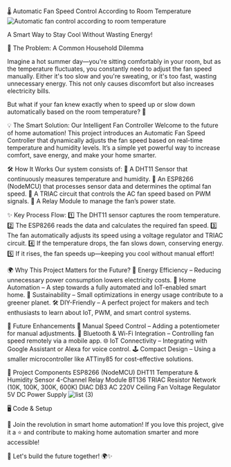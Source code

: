 🌡️ Automatic Fan Speed Control According to Room Temperature
![Automatic fan control according to room temperature](https://github.com/user-attachments/assets/d7975d7b-eca6-4a61-b453-9240df32ef7c)

A Smart Way to Stay Cool Without Wasting Energy!

🚀 The Problem: A Common Household Dilemma

Imagine a hot summer day—you're sitting comfortably in your room, but as the temperature fluctuates, you constantly need to adjust the fan speed manually. Either it's too slow and you're sweating, or it's too fast, wasting unnecessary energy. This not only causes discomfort but also increases electricity bills.


But what if your fan knew exactly when to speed up or slow down automatically based on the room temperature? 🤔

💡 The Smart Solution: Our Intelligent Fan Controller
Welcome to the future of home automation! This project introduces an Automatic Fan Speed Controller that dynamically adjusts the fan speed based on real-time temperature and humidity levels. It’s a simple yet powerful way to increase comfort, save energy, and make your home smarter.

🛠️ How It Works
Our system consists of:
🔹 A DHT11 Sensor that continuously measures temperature and humidity.
🔹 An ESP8266 (NodeMCU) that processes sensor data and determines the optimal fan speed.
🔹 A TRIAC circuit that controls the AC fan speed based on PWM signals.
🔹 A Relay Module to manage the fan’s power state.

✨ Key Process Flow:
1️⃣ The DHT11 sensor captures the room temperature.
2️⃣ The ESP8266 reads the data and calculates the required fan speed.
3️⃣ The fan automatically adjusts its speed using a voltage regulator and TRIAC circuit.
4️⃣ If the temperature drops, the fan slows down, conserving energy.
5️⃣ If it rises, the fan speeds up—keeping you cool without manual effort!

🌍 Why This Project Matters for the Future?
💚 Energy Efficiency – Reducing unnecessary power consumption lowers electricity costs.
🏡 Home Automation – A step towards a fully automated and IoT-enabled smart home.
🌱 Sustainability – Small optimizations in energy usage contribute to a greener planet.
🛠️ DIY-Friendly – A perfect project for makers and tech enthusiasts to learn about IoT, PWM, and smart control systems.

🔮 Future Enhancements
🚀 Manual Speed Control – Adding a potentiometer for manual adjustments.
📶 Bluetooth & Wi-Fi Integration – Controlling fan speed remotely via a mobile app.
🌐 IoT Connectivity – Integrating with Google Assistant or Alexa for voice control.
🕹️ Compact Design – Using a smaller microcontroller like ATTiny85 for cost-effective solutions.

📜 Project Components
ESP8266 (NodeMCU)
DHT11 Temperature & Humidity Sensor
4-Channel Relay Module
BT136 TRIAC
Resistor Network (10K, 100K, 300K, 600K)
DIAC DB3
AC 220V Ceiling Fan
Voltage Regulator
5V DC Power Supply
![list (3)](https://github.com/user-attachments/assets/1fb0888d-7614-4cef-ab22-2b991c8a1525)

🖥️ Code & Setup

🚀 Join the revolution in smart home automation! If you love this project, give it a ⭐️ and contribute to making home automation smarter and more accessible!

🔗 Let's build the future together! 🌍✨
